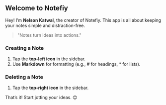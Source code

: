 ## Welcome to Notefiy

Hey! I’m **Nelson Katwal**, the creator of Notefiy. This app is all about keeping your notes simple and distraction-free.

> "Notes turn ideas into actions."

### Creating a Note

1. Tap the **top-left icon** in the sidebar.
2. Use **Markdown** for formatting (e.g., # for headings, \* for lists).

### Deleting a Note

1. Tap the **top-right icon** in the sidebar.

That’s it! Start jotting your ideas. 😊
